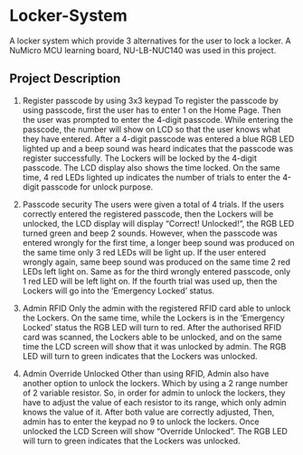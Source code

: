 # Locker-System
A locker system which provide 3 alternatives for the user to lock a locker. A NuMicro MCU learning board, NU-LB-NUC140 was used in this project.

## Project Description 
1.	Register passcode by using 3x3 keypad
To register the passcode by using passcode, first the user has to enter 1 on the Home Page. Then the user was prompted to enter the 4-digit passcode. While entering the passcode, the number will show on LCD so that the user knows what they have entered. After a 4-digit passcode was entered a blue RGB LED lighted up and a beep sound was heard indicates that the passcode was register successfully. The Lockers will be locked by the 4-digit passcode. The LCD display also shows the time locked. On the same time, 4 red LEDs lighted up indicates the number of trials to enter the 4-digit passcode for unlock purpose. 

2.	Passcode security
The users were given a total of 4 trials. If the users correctly entered the registered passcode, then the Lockers will be unlocked, the LCD display will display “Correct! Unlocked!”, the RGB LED turned green and beep 2 sounds. However, when the passcode was entered wrongly for the first time, a longer beep sound was produced on the same time only 3 red LEDs will be light up. If the user entered wrongly again, same beep sound was produced on the same time 2 red LEDs left light on. Same as for the third wrongly entered passcode, only 1 red LED will be left light on. If the fourth trial was used up, then the Lockers will go into the ‘Emergency Locked’ status. 

3.	Admin RFID
Only the admin with the registered RFID card able to unlock the Lockers. On the same time, while the Lockers is in the ‘Emergency Locked’ status the RGB LED will turn to red. After the authorised RFID card was scanned, the Lockers able to be unlocked, and on the same time the LCD screen will show that it was unlocked by admin. The RGB LED will turn to green indicates that the Lockers was unlocked.  

4.	Admin Override Unlocked
Other than using RFID, Admin also have another option to unlock the lockers. Which by using  a 2 range number of 2 variable resistor. So, in order for admin to unlock the lockers, they have to adjust the value of each resistor to its range, which only admin knows the value of it. After both value are correctly adjusted, Then, admin has to enter the keypad no 9 to unlock the lockers. Once unlocked the LCD Screen will show “Override Unlocked”. The RGB LED will turn to green indicates that the Lockers was unlocked.  
